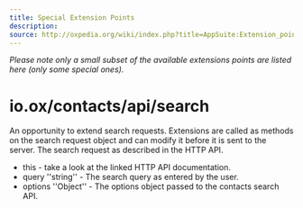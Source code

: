 ```yaml
---
title: Special Extension Points
description:
source: http://oxpedia.org/wiki/index.php?title=AppSuite:Extension_points_for_contact
---
```


*Please note only a small subset of the available extensions points are listed here (only some special ones).*

# io.ox/contacts/api/search

An opportunity to extend search requests.
Extensions are called as methods on the search request object and can modify it before it is sent to the server.
The search request as described in the HTTP API.

- this - take a look at the linked HTTP API documentation.
- query ''string'' - The search query as entered by the user.
- options ''Object'' - The options object passed to the contacts search API.
